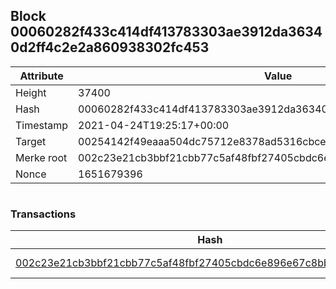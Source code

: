 ## Block 00060282f433c414df413783303ae3912da36340d2ff4c2e2a860938302fc453

Attribute | Value
--- | ---
Height | 37400
Hash | 00060282f433c414df413783303ae3912da36340d2ff4c2e2a860938302fc453
Timestamp | 2021-04-24T19:25:17+00:00
Target | 00254142f49eaaa504dc75712e8378ad5316cbcead634704b3734b6271167cc4
Merke root | 002c23e21cb3bbf21cbb77c5af48fbf27405cbdc6e896e67c8bb8ad51e6e87b4
Nonce | 1651679396

```

```

### Transactions

Hash | Amount
--- | ---
[002c23e21cb3bbf21cbb77c5af48fbf27405cbdc6e896e67c8bb8ad51e6e87b4](002c23e21cb3bbf21cbb77c5af48fbf27405cbdc6e896e67c8bb8ad51e6e87b4.md) | 10.00000000 SKEPTI 
